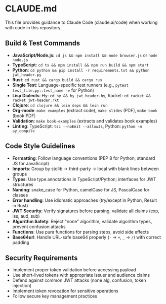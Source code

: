 # CLAUDE.md

This file provides guidance to Claude Code (claude.ai/code) when working with code in this repository.

## Build & Test Commands
- **JavaScript/Node.js**: `cd js && npm install && node browser.js` or `node node.js`
- **TypeScript**: `cd ts && npm install && npm run build && npm start`
- **Python**: `cd python && pip install -r requirements.txt && python jwt_header.py`
- **Rust**: `cd rust && cargo build && cargo run`
- **Single Test**: Language-specific test runners (e.g., `pytest test_file.py::test_name -v` for Python)
- **Lisp Dialects**: Hy: `cd hy && hy jwt_header.hy`, Racket: `cd racket && racket jwt-header.rkt`
- **Clojure**: `cd clojure && lein deps && lein run`
- **Org-mode**: `make examples` (extract code), `make slides` (PDF), `make book` (book PDF)
- **Validation**: `make book-examples` (extracts and validates book examples)
- **Linting**: TypeScript: `tsc --noEmit --allowJs`, Python: `python -m py_compile`

## Code Style Guidelines
- **Formatting**: Follow language conventions (PEP 8 for Python, standard JS for JavaScript)
- **Imports**: Group by stdlib → third-party → local with blank lines between groups
- **Types**: Use type annotations in TypeScript/Python; interfaces for JWT structures
- **Naming**: snake_case for Python, camelCase for JS, PascalCase for classes
- **Error handling**: Use idiomatic approaches (try/except in Python, Result in Rust)
- **JWT Security**: Verify signatures before parsing, validate all claims (exp, iss, aud, sub)
- **Algorithm Safety**: Reject "none" algorithm, validate algorithm types, prevent confusion attacks
- **Functions**: Use pure functions for parsing steps, avoid side effects
- **Base64url**: Handle URL-safe base64 properly (`-` → `+`, `_` → `/`) with correct padding

## Security Requirements
- Implement proper token validation before accessing payload
- Use short-lived tokens with appropriate issuer and audience claims
- Defend against common JWT attacks (none alg, confusion, token injection)
- Implement token revocation for sensitive operations
- Follow secure key management practices